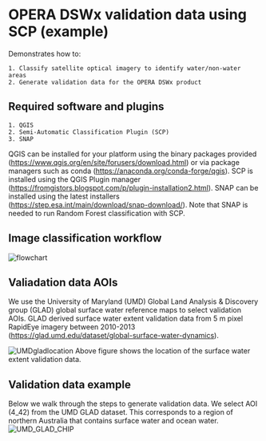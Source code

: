 # OPERA DSWx validation data using SCP (example)

Demonstrates how to:

    1. Classify satellite optical imagery to identify water/non-water areas
    2. Generate validation data for the OPERA DSWx product
  
## Required software and plugins

    1. QGIS
    2. Semi-Automatic Classification Plugin (SCP)
    3. SNAP
        

QGIS can be installed for your platform using the binary packages provided (https://www.qgis.org/en/site/forusers/download.html) or via package managers such as conda (https://anaconda.org/conda-forge/qgis). SCP is installed using the QGIS Plugin manager (https://fromgistors.blogspot.com/p/plugin-installation2.html). SNAP can be installed using the latest installers (https://step.esa.int/main/download/snap-download/). Note that SNAP is needed to run Random Forest classification with SCP.

## Image classification workflow

![flowchart](https://user-images.githubusercontent.com/29788365/175801911-e99a12d0-5344-43ff-afdf-07ad3082aeca.jpg)

## Valiadation data AOIs

We use the University of Maryland (UMD) Global Land Analysis & Discovery group (GLAD) global surface water reference maps to select validation AOIs. GLAD derived surface water extent validation data from 5 m pixel RapidEye imagery between 2010-2013 (https://glad.umd.edu/dataset/global-surface-water-dynamics). 

![UMDgladlocation](https://user-images.githubusercontent.com/29788365/175829732-65669cff-1608-424b-a1fb-92a63ed39557.jpg)
                Above figure shows the location of the surface water extent validation data.


## Validation data example 

Below we walk through the steps to generate validation data. We select AOI (4_42) from the UMD GLAD dataset. This corresponds to a region of northern Australia that contains surface water and ocean water.
![UMD_GLAD_CHIP](https://user-images.githubusercontent.com/29788365/175829543-87881342-a8af-4d54-a642-c9cba06de068.jpg)
